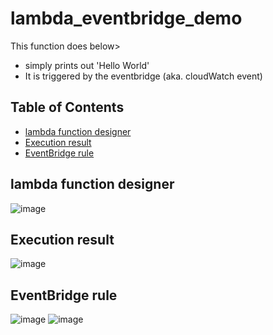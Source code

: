 # lambda_eventbridge_demo
This function does below>
- simply prints out 'Hello World'
- It is triggered by the eventbridge (aka. cloudWatch event) 

## Table of Contents
- [lambda function designer](#lambda-function-designer)
- [Execution result](#execution-result)
- [EventBridge rule](#eventbridge-rule) 

## lambda function designer
![image](https://user-images.githubusercontent.com/32722949/108004583-45305280-6fc4-11eb-90fe-416a83184241.png)

## Execution result
![image](https://user-images.githubusercontent.com/32722949/108004645-67c26b80-6fc4-11eb-87c6-cd5a8332b168.png)


## EventBridge rule
![image](https://user-images.githubusercontent.com/32722949/107996192-ccbe9700-6fad-11eb-9fab-d7daadc64a0f.png)
![image](https://user-images.githubusercontent.com/32722949/108005828-ce955400-6fc7-11eb-881b-432299d35e00.png)
